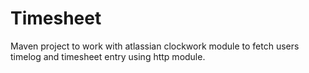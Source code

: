 # Timesheet
Maven project to work with atlassian clockwork module to fetch users timelog and timesheet entry using http module.

